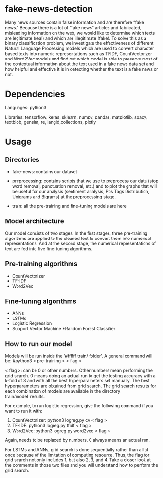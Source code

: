 # fake-news-detection
Many news sources contain false information and are therefore “fake news.” Because there is a lot of “fake news” articles and fabricated, misleading information on the web, we would like to determine which texts are legitimate (real) and which are illegitimate (fake). To solve this as a binary classification problem, we investigate the effectiveness of different Natural Language Processing models which are used to convert character based texts into numeric representations such as TFIDF, CountVectorizer and Word2Vec models and find out which model is able to preserve most of the contextual information about the text used in a fake news data set and how helpful and effective it is in detecting whether the text is a fake news or not.
# Dependencies
Languages: python3

Libraries: tensorflow, keras, sklearn, numpy, pandas, matplotlib, spacy, textblob, gensim, re, langid,collections, plotly

# Usage
## Directories
* fake-news: contains our dataset

* preprocessing: contains scripts that we use to preprocess our data (stop word removal, punctuation removal, etc.) and to plot the graphs that will be useful for our analysis (sentiment analysis, Pos Tags Distribution, Unigrams and Bigrams) at the preprocessing stage.

* train: all the pre-training and fine-tuning models are here.

## Model architecture
Our model consists of two stages. In the first stages, three pre-training algorithms are applied to the cleaned text to convert them into numerical representations. And at the second stage, the numerical representations of text are fed into five fine-tuning algorithms.

## Pre-training algorithms
* CountVectorizer
* TF-IDF
* Word2Vec

## Fine-tuning algorithms
* ANNs
* LSTMs
* Logistic Regression
* Support Vector Machine
*Random Forest Classifier

## How to run our model
Models will be run inside the '#ffffff train/ folder'. A general command will be: #python3 <fine-tuning algo > < pre-training > < flag >

< flag >: can be 0 or other numbers. Other numbers mean performing the grid search. 0 means doing an actual run to get the testing accuracy with a k-fold of 3 and with all the best hyperparameters set manually. The best hyperparameters are obtained from grid search. The grid search results for each combination of models are available in the directory train/model_results.

For example, to run logistic regression, give the following command if you want to run it with:
1. CountVectorizer: python3 logreg.py cv < flag >
2. TF-IDF: python3 logreg.py tfidf < flag >
3. Word2Vec: python3 logreg.py word2vec < flag >

Again, needs to be replaced by numbers. 0 always means an actual run.

For LSTMs and ANNs, grid search is done sequentially rather than all at once because of the limitation of computing resource. Thus, the flag for grid search not only includes 1, but also 2, 3, and 4. Take a closer look at the comments in those two files and you will understand how to perform the grid search.
